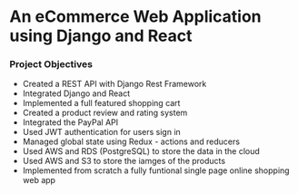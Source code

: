 # An eCommerce Web Application using Django and React

### Project Objectives
- Created a REST API with Django Rest Framework
- Integrated Django and React
- Implemented a full featured shopping cart
- Created a product review and rating system
- Integrated the PayPal API
- Used JWT authentication for users sign in 
- Managed global state using Redux - actions and reducers
- Used AWS and RDS (PostgreSQL) to store the data in the cloud
- Used AWS and S3 to store the iamges of the products
- Implemented from scratch a fully funtional single page online shopping web app
